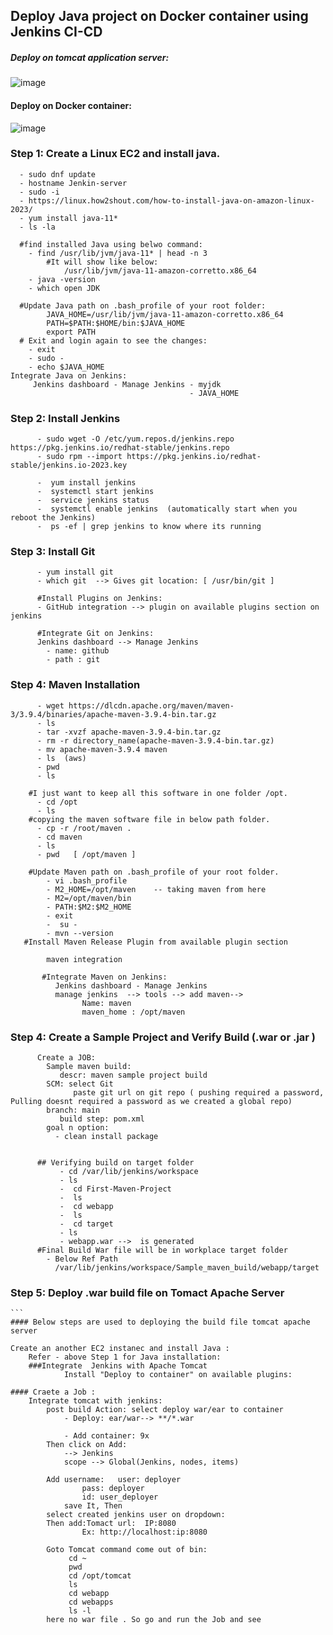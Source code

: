 ##  Deploy Java project on Docker container using Jenkins CI-CD

##### Deploy on tomcat application server: 
![image](https://github.com/rajuhpr/Jenkins/assets/142870952/c7952c7a-e421-4359-bf1f-1eed8fa54682)

#### Deploy on Docker container:

![image](https://github.com/rajuhpr/Jenkins/assets/142870952/668c9d01-1143-42f4-b6e7-62fb26f3b32e)


### Step 1: Create a Linux EC2 and install java.
  ```
    - sudo dnf update  
    - hostname Jenkin-server 
    - sudo -i
    - https://linux.how2shout.com/how-to-install-java-on-amazon-linux-2023/
    - yum install java-11*
    - ls -la
  ```
      #find installed Java using belwo command:
        - find /usr/lib/jvm/java-11* | head -n 3
            #It will show like below:
                /usr/lib/jvm/java-11-amazon-corretto.x86_64
        - java -version
        - which open JDK

      #Update Java path on .bash_profile of your root folder:
        	JAVA_HOME=/usr/lib/jvm/java-11-amazon-corretto.x86_64
        	PATH=$PATH:$HOME/bin:$JAVA_HOME
	        export PATH
      # Exit and login again to see the changes:
        - exit
        - sudo -
        - echo $JAVA_HOME
    Integrate Java on Jenkins:
         Jenkins dashboard - Manage Jenkins - myjdk
                                            - JAVA_HOME 
        
  ### Step 2: Install Jenkins
          - sudo wget -O /etc/yum.repos.d/jenkins.repo https://pkg.jenkins.io/redhat-stable/jenkins.repo
          - sudo rpm --import https://pkg.jenkins.io/redhat-stable/jenkins.io-2023.key

          -  yum install jenkins
          -  systemctl start jenkins
          -  service jenkins status
          -  systemctl enable jenkins  (automatically start when you reboot the Jenkins)
          -  ps -ef | grep jenkins to know where its running

        
  ### Step 3: Install Git 
          - yum install git
          - which git  --> Gives git location: [ /usr/bin/git ]
          
          #Install Plugins on Jenkins:
          - GitHub integration --> plugin on available plugins section on jenkins
          
          #Integrate Git on Jenkins:
          Jenkins dashboard --> Manage Jenkins
          	- name: github
          	- path : git
           
  ### Step 4: Maven Installation
          - wget https://dlcdn.apache.org/maven/maven-3/3.9.4/binaries/apache-maven-3.9.4-bin.tar.gz
          - ls
          - tar -xvzf apache-maven-3.9.4-bin.tar.gz
          - rm -r directory_name(apache-maven-3.9.4-bin.tar.gz)
          - mv apache-maven-3.9.4 maven
          - ls  (aws)
          - pwd
          - ls
          
        #I just want to keep all this software in one folder /opt.
          - cd /opt
          - ls
        #copying the maven software file in below path folder.
          - cp -r /root/maven .
          - cd maven
          - ls
          - pwd   [ /opt/maven ]
          
        #Update Maven path on .bash_profile of your root folder.
            - vi .bash_profile
          	- M2_HOME=/opt/maven  	-- taking maven from here
          	- M2=/opt/maven/bin	
          	- PATH:$M2:$M2_HOME
            - exit
            -  su - 
            - mvn --version
       #Install Maven Release Plugin from available plugin section
            
            maven integration
            
           #Integrate Maven on Jenkins:
              Jenkins dashboard - Manage Jenkins
          	  manage jenkins  --> tools --> add maven-->  
                	Name: maven
                	maven_home : /opt/maven
                     
  ### Step 4: Create a Sample Project and Verify Build (.war or .jar )
            
          Create a JOB:
          	Sample maven build:
          	   descr: maven sample project build
          	SCM: select Git
          		  paste git url on git repo ( pushing required a password, Pulling doesnt required a password as we created a global repo)
          	branch: main
          	   build step: pom.xml 
          	goal n option:
          	  - clean install package

             
          ## Verifying build on target folder
               - cd /var/lib/jenkins/workspace
               - ls
               -  cd First-Maven-Project
               -  ls
               -  cd webapp
               -  ls
               -  cd target
               - ls  
               - webapp.war -->  is generated
          #Final Build War file will be in workplace target folder
            - Below Ref Path
              /var/lib/jenkins/workspace/Sample_maven_build/webapp/target


  ### Step 5: Deploy .war build file on Tomact Apache Server

	```
 	#### Below steps are used to deploying the build file tomcat apache server

  	Create an another EC2 instanec and install Java :
   		Refer - above Step 1 for Java installation:
     	###Integrate  Jenkins with Apache Tomcat
      			Install "Deploy to container" on available plugins:
	
	#### Craete a Job :
		Integrate tomcat with jenkins:
			post build Action: select deploy war/ear to container
				- Deploy: ear/war--> **/*.war
			
				- Add container: 9x
			Then click on Add: 
				--> Jenkins
				scope --> Global(Jenkins, nodes, items) 
			
			Add username:	user: deployer
					pass: deployer
					id: user_deployer
				save It, Then
			select created jenkins user on dropdown:
			Then add:Tomact url:  IP:8080
					Ex: http://localhost:ip:8080
			
			Goto Tomcat command come out of bin:
			     cd ~
			     pwd
			     cd /opt/tomcat
			     ls
			     cd webapp
			     cd webapps
			     ls -l
			here no war file . So go and run the Job and see 
  

          
          
